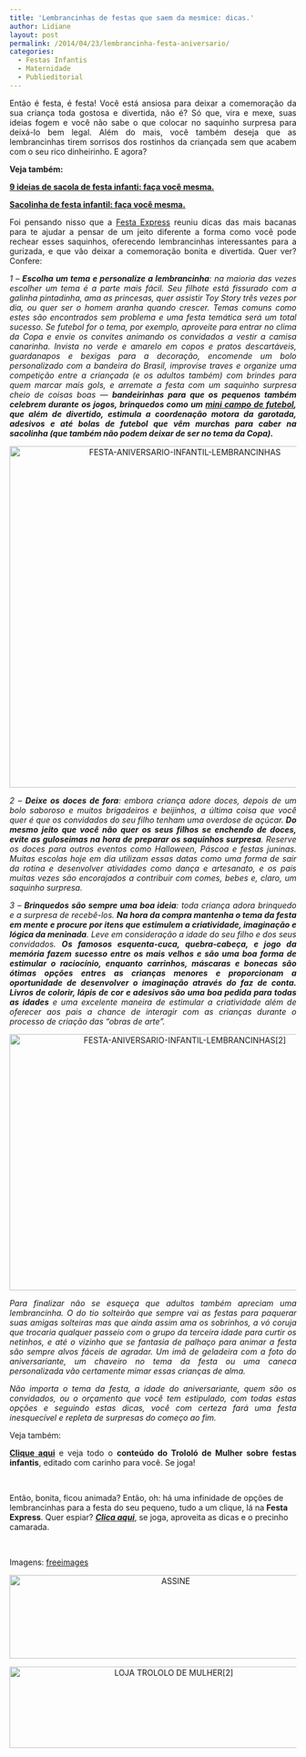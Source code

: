 ```yaml
---
title: 'Lembrancinhas de festas que saem da mesmice: dicas.'
author: Lidiane
layout: post
permalink: /2014/04/23/lembrancinha-festa-aniversario/
categories:
  - Festas Infantis
  - Maternidade
  - Publieditorial
---
```

<p style="text-align: justify;">
  Então é festa, é festa! Você está ansiosa para deixar a comemoração da sua criança toda gostosa e divertida, não é? Só que, vira e mexe, suas ideias fogem e você não sabe o que colocar no saquinho surpresa para deixá-lo bem legal. Além do mais, você também deseja que as lembrancinhas tirem sorrisos dos rostinhos da criançada sem que acabem com o seu rico dinheirinho. E agora?
</p>

<p style="text-align: justify;">
  <strong>Veja também:</strong>
</p>

<p style="text-align: justify;">
  <strong><a href="http://www.trololodemulher.com.br/2016/01/08/sacolas-de-festa-infantil/" target="_blank" rel="noopener noreferrer">9 ideias de sacola de festa infanti: faça você mesma.</a></strong>
</p>

<p style="text-align: justify;">
  <strong><a href="http://www.trololodemulher.com.br/2015/08/07/sacolinha-de-festa-infantil/" target="_blank" rel="noopener noreferrer">Sacolinha de festa infantil: faça você mesma.</a></strong>
</p>

<p style="text-align: justify;" align="justify">
  Foi pensando nisso que a <a href="http://www.festaexpress.com/?Menu=PaginaInicial" target="_blank" rel="noopener noreferrer">Festa Express</a> reuniu dicas das mais bacanas para te ajudar a pensar de um jeito diferente a forma como você pode rechear esses saquinhos, oferecendo lembrancinhas interessantes para a gurizada, e que vão deixar a comemoração bonita e divertida. Quer ver? Confere:
</p>

<!--more-->

<p align="justify">
  <em>1 – <strong>Escolha um tema e personalize a lembrancinha</strong>: na maioria das vezes escolher um tema é a parte mais fácil. Seu filhote está fissurado com a galinha pintadinha, ama as princesas, quer assistir Toy Story três vezes por dia, ou quer ser o homem aranha quando crescer. Temas comuns como estes são encontrados sem problema e uma festa temática será um total sucesso. Se futebol for o tema, por exemplo, aproveite para entrar no clima da Copa e envie os convites animando os convidados a vestir a camisa canarinha. Invista no verde e amarelo em copos e pratos descartáveis, guardanapos e bexigas para a decoração, encomende um bolo personalizado com a bandeira do Brasil, improvise traves e organize uma competição entre a criançada (e os adultos também) com brindes para quem marcar mais gols, e arremate a festa com um saquinho surpresa cheio de coisas boas — <strong>bandeirinhas para que os pequenos também celebrem durante os jogos, brinquedos como um <a href="http://www.festaexpress.com/produto/2035089/Mini-brinquedo-Campo-de-Futebol-(12un)" target="_blank" rel="noopener noreferrer">mini campo de futebol</a></strong><strong>, que além de divertido, estimula a coordenação motora da garotada, adesivos e até bolas de futebol que vêm murchas para caber na sacolinha (que também não podem deixar de ser no tema da Copa).</strong></em>
</p>

<p align="center">
  <a href="https://www.trololodemulher.com.br/2014/04/FESTA-ANIVERSARIO-INFANTIL-LEMBRANCINHAS.jpg"><img class="alignnone size-full wp-image-9999" src="https://www.trololodemulher.com.br/2014/04/FESTA-ANIVERSARIO-INFANTIL-LEMBRANCINHAS.jpg" alt="FESTA-ANIVERSARIO-INFANTIL-LEMBRANCINHAS" width="600" height="600" /></a>
</p>

<p align="justify">
  <em>2 – <strong>Deixe os doces de fora</strong>: embora criança adore doces, depois de um bolo saboroso e muitos brigadeiros e beijinhos, a última coisa que você quer é que os convidados do seu filho tenham uma overdose de açúcar. <strong>Do mesmo jeito que você não quer os seus filhos se enchendo de doces, evite as guloseimas na hora de preparar os saquinhos surpresa</strong>. Reserve os doces para outros eventos como Halloween, Páscoa e festas juninas. Muitas escolas hoje em dia utilizam essas datas como uma forma de sair da rotina e desenvolver atividades como dança e artesanato, e os pais muitas vezes são encorajados a contribuir com comes, bebes e, claro, um saquinho surpresa.</em>
</p>

<p align="justify">
  <em>3 – <strong>Brinquedos são sempre uma boa ideia</strong>: toda criança adora brinquedo e a surpresa de recebê-los. <strong>Na hora da compra mantenha o tema da festa em mente e procure por itens que estimulem a criatividade, imaginação e lógica da meninada</strong>. Leve em consideração a idade do seu filho e dos seus convidados. <strong>Os famosos esquenta-cuca, quebra-cabeça, e jogo da memória fazem sucesso entre os mais velhos e são uma boa forma de estimular o raciocínio, enquanto carrinhos, máscaras e bonecas são ótimas opções entres as crianças menores e proporcionam a oportunidade de desenvolver o imaginação através do faz de conta. Livros de colorir, lápis de cor e adesivos são uma boa pedida para todas as idades</strong> e uma excelente maneira de estimular a criatividade além de oferecer aos pais a chance de interagir com as crianças durante o processo de criação das “obras de arte”.</em>
</p>

<p align="center">
  <a href="https://www.trololodemulher.com.br/2014/04/FESTA-ANIVERSARIO-INFANTIL-LEMBRANCINHAS2.jpg"><img class="alignnone size-full wp-image-10000" src="https://www.trololodemulher.com.br/2014/04/FESTA-ANIVERSARIO-INFANTIL-LEMBRANCINHAS2.jpg" alt="FESTA-ANIVERSARIO-INFANTIL-LEMBRANCINHAS[2]" width="600" height="450" /></a>
</p>

<p align="justify">
  <em>Para finalizar não se esqueça que adultos também apreciam uma lembrancinha. O do tio solteirão que sempre vai as festas para paquerar suas amigas solteiras mas que ainda assim ama os sobrinhos, a vó coruja que trocaria qualquer passeio com o grupo da terceira idade para curtir os netinhos, e até o vizinho que se fantasia de palhaço para animar a festa são sempre alvos fáceis de agradar. Um imã de geladeira com a foto do aniversariante, um chaveiro no tema da festa ou uma caneca personalizada vão certamente mimar essas crianças de alma.</em>
</p>

<p align="justify">
  <em>Não importa o tema da festa, a idade do aniversariante, quem são os convidados, ou o orçamento que você tem estipulado, com todas estas opções e seguindo estas dicas, você com certeza fará uma festa inesquecível e repleta de surpresas do começo ao fim.</em>
</p>

<p align="justify">
  Veja também:
</p>

<p align="justify">
  <strong><a href="http://www.trololodemulher.com.br/category/festas-infantis/" target="_blank" rel="noopener noreferrer">Clique aqui</a></strong> e veja todo o <strong>conteúdo do Trololó de Mulher sobre festas infantis</strong>, editado com carinho para você. Se joga!
</p>

&nbsp;

Então, bonita, ficou animada? Então, oh: há uma infinidade de opções de lembrancinhas para a festa do seu pequeno, tudo a um clique, lá na **Festa Express**. Quer espiar? **_<a href="http://www.festaexpress.com/?Menu=PaginaInicial" target="_blank" rel="noopener noreferrer">Clica aqui</a>_**, se joga, aproveita as dicas e o precinho camarada.

&nbsp;

Imagens: <a href="http://www.freeimages.com/" target="_blank" rel="noopener noreferrer">freeimages</a>

<p align="center">
  <a href="http://feedburner.google.com/fb/a/mailverify?uri=blogbichafemea&loc=pt_BR" target="_blank" rel="noopener noreferrer"><img class="alignnone size-full wp-image-14011" src="https://www.trololodemulher.com.br/2017/08/ASSINE.jpg" alt="ASSINE" width="568" height="147" /></a>
</p>

<p align="center">
  <a href="http://loja.trololodemulher.com.br/" target="_blank" rel="noopener noreferrer"><img class="alignnone wp-image-14333 size-full" src="https://www.trololodemulher.com.br/2017/10/LOJA-TROLOLO-DE-MULHER2.png" alt="LOJA TROLOLO DE MULHER[2]" width="561" height="143" /></a>
</p>